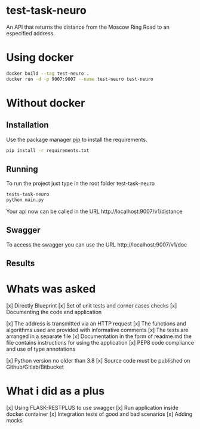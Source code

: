# test-task-neuro
An API that returns the distance from the Moscow Ring Road to an especified address.


# Using docker

```bash
docker build --tag test-neuro .
docker run -d -p 9007:9007 --name test-neuro test-neuro
```

# Without docker

## Installation

Use the package manager [pip](https://pip.pypa.io/en/stable/) to install the requirements.

```bash
pip install -r requirements.txt
```

## Running

To run the project just type in the root folder test-task-neuro

```bash
tests-task-neuro 
python main.py
```

Your api now can be called in the URL http://localhost:9007/v1/distance

## Swagger

To access the swagger you can use the URL http://localhost:9007/v1/doc


## Results

# Whats was asked
  [x] Directly Blueprint
  [x] Set of unit tests and corner cases checks
  [x] Documenting the code and application
  
  [x] The address is transmitted via an HTTP request
  [x] The functions and algorithms used are provided with informative comments
  [x] The tests are arranged in a separate file
  [x] Documentation in the form of readme.md the file contains instructions for using the application
  [x] PEP8 code compliance and use of type annotations
  
  [x] Python version no older than 3.8
  [x] Source code must be published on Github/Gitlab/Bitbucket
  
 # What i did as a plus
  [x] Using FLASK-RESTPLUS to use swagger
  [x] Run application inside docker container
  [x] Integration tests of good and bad scenarios
  [x] Adding mocks
  

